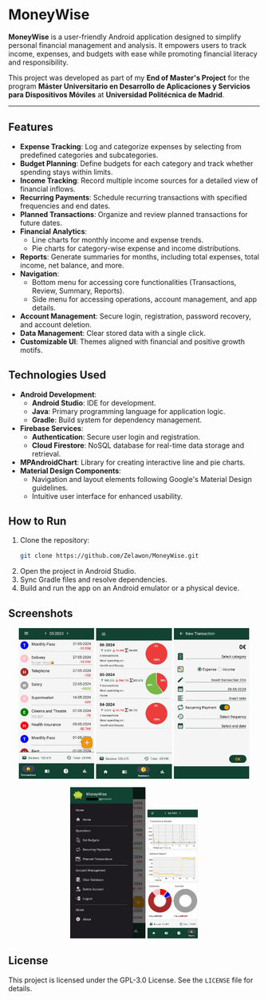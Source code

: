 # MoneyWise

**MoneyWise** is a user-friendly Android application designed to simplify personal financial management and analysis. 
It empowers users to track income, expenses, and budgets with ease while promoting financial literacy and responsibility.

This project was developed as part of my **End of Master's Project** for the program **Máster Universitario en Desarrollo de Aplicaciones y Servicios para Dispositivos Móviles** at **Universidad Politécnica de Madrid**.

---

## Features

- **Expense Tracking**: Log and categorize expenses by selecting from predefined categories and subcategories.
- **Budget Planning**: Define budgets for each category and track whether spending stays within limits.
- **Income Tracking**: Record multiple income sources for a detailed view of financial inflows.
- **Recurring Payments**: Schedule recurring transactions with specified frequencies and end dates.
- **Planned Transactions**: Organize and review planned transactions for future dates.
- **Financial Analytics**:
  - Line charts for monthly income and expense trends.
  - Pie charts for category-wise expense and income distributions.
- **Reports**: Generate summaries for months, including total expenses, total income, net balance, and more.
- **Navigation**:
  - Bottom menu for accessing core functionalities (Transactions, Review, Summary, Reports).
  - Side menu for accessing operations, account management, and app details.
- **Account Management**: Secure login, registration, password recovery, and account deletion.
- **Data Management**: Clear stored data with a single click.
- **Customizable UI**: Themes aligned with financial and positive growth motifs.

## Technologies Used

- **Android Development**:
  - **Android Studio**: IDE for development.
  - **Java**: Primary programming language for application logic.
  - **Gradle**: Build system for dependency management.
- **Firebase Services**:
  - **Authentication**: Secure user login and registration.
  - **Cloud Firestore**: NoSQL database for real-time data storage and retrieval.
- **MPAndroidChart**: Library for creating interactive line and pie charts.
- **Material Design Components**:
  - Navigation and layout elements following Google's Material Design guidelines.
  - Intuitive user interface for enhanced usability.

## How to Run

1. Clone the repository:
   ```bash
   git clone https://github.com/Zelawon/MoneyWise.git
   ```
2. Open the project in Android Studio.
3. Sync Gradle files and resolve dependencies.
4. Build and run the app on an Android emulator or a physical device.

## Screenshots

<p align="center">
  <img src="https://github.com/Zelawon/MoneyWise/blob/master/appScreenshots/Transactionfrag.jpg" width="30%">
  <img src="https://github.com/Zelawon/MoneyWise/blob/master/appScreenshots/summaryfrag.jpg" width="30%">
  <img src="https://github.com/Zelawon/MoneyWise/blob/master/appScreenshots/adduserrecc.jpg" width="30%">
</p>

<p align="center">
  <img src="https://github.com/Zelawon/MoneyWise/blob/master/appScreenshots/sidemenu.jpg" width="30%">
  <img src="https://github.com/Zelawon/MoneyWise/blob/master/appScreenshots/reportsfrag.jpg" width="20%">
</p>

## License
This project is licensed under the GPL-3.0 License. See the `LICENSE` file for details.
